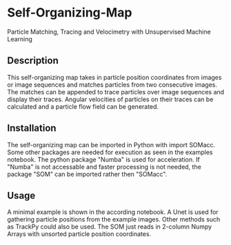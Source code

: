 # Self-Organizing-Map
Particle Matching, Tracing and Velocimetry with Unsupervised Machine Learning

## Description
This self-organizing map takes in particle position coordinates from images or image sequences and matches particles from two consecutive images. The matches can be appended to trace particles over image sequences and display their traces. Angular velocities of particles on their traces can be calculated and a particle flow field can be generated.

## Installation
The self-organizing map can be imported in Python with import SOMacc. Some other packages are needed for execution as seen in the examples notebook. The python package "Numba" is used for acceleration. If "Numba" is not accessable and faster processing is not needed, the package "SOM" can be imported rather then "SOMacc". 

## Usage
A minimal example is shown in the according notebook. A Unet is used for gathering particle positions from the example images. Other methods such as TrackPy could also be used. The SOM just reads in 2-column Numpy Arrays with unsorted particle position coordinates.
